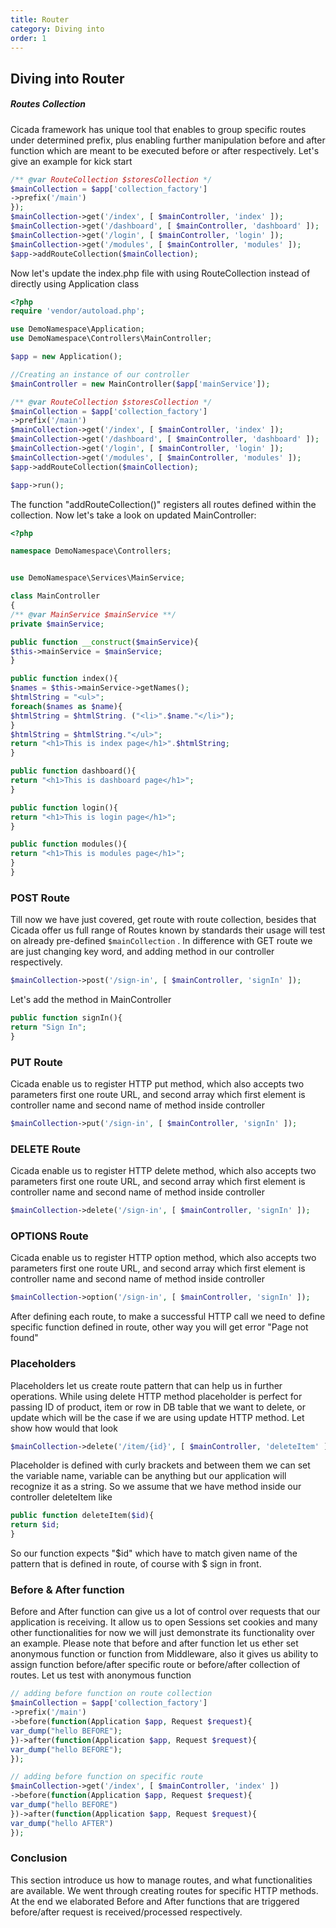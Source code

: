```yaml
---
title: Router
category: Diving into
order: 1
---
```

## Diving into Router

##### Routes Collection

Cicada framework has unique tool that enables to group specific routes under determined prefix, plus enabling further manipulation before and after function which are meant to be executed before or after respectively. Let's give an example for kick start

```php
/** @var RouteCollection $storesCollection */
$mainCollection = $app['collection_factory']
->prefix('/main')
});
$mainCollection->get('/index', [ $mainController, 'index' ]);
$mainCollection->get('/dashboard', [ $mainController, 'dashboard' ]);
$mainCollection->get('/login', [ $mainController, 'login' ]);
$mainCollection->get('/modules', [ $mainController, 'modules' ]);
$app->addRouteCollection($mainCollection);
```

Now let's update the index.php file with using RouteCollection instead of directly using Application class

```php
<?php
require 'vendor/autoload.php';

use DemoNamespace\Application;
use DemoNamespace\Controllers\MainController;

$app = new Application();

//Creating an instance of our controller
$mainController = new MainController($app['mainService']);

/** @var RouteCollection $storesCollection */
$mainCollection = $app['collection_factory']
->prefix('/main')
$mainCollection->get('/index', [ $mainController, 'index' ]);
$mainCollection->get('/dashboard', [ $mainController, 'dashboard' ]);
$mainCollection->get('/login', [ $mainController, 'login' ]);
$mainCollection->get('/modules', [ $mainController, 'modules' ]);
$app->addRouteCollection($mainCollection);

$app->run();
```

The function "addRouteCollection\(\)" registers all routes defined within the collection. Now let's take a look on updated MainController:

```php
<?php

namespace DemoNamespace\Controllers;


use DemoNamespace\Services\MainService;

class MainController
{
/** @var MainService $mainService **/
private $mainService;

public function __construct($mainService){
$this->mainService = $mainService;
}

public function index(){
$names = $this->mainService->getNames();
$htmlString = "<ul>";
foreach($names as $name){
$htmlString = $htmlString. ("<li>".$name."</li>");
}
$htmlString = $htmlString."</ul>";
return "<h1>This is index page</h1>".$htmlString;
}

public function dashboard(){
return "<h1>This is dashboard page</h1>";
}

public function login(){
return "<h1>This is login page</h1>";
}

public function modules(){
return "<h1>This is modules page</h1>";
}
}
```

### POST Route

Till now we have just covered, get route with route collection, besides that Cicada offer us full range of Routes known by standards their usage will test on already pre-defined `$mainCollection` . In difference with GET route we are just changing key word, and adding method in our controller respectively.

```php
$mainCollection->post('/sign-in', [ $mainController, 'signIn' ]);
```

Let's add the method in MainController

```php
public function signIn(){
return "Sign In";
}
```

### PUT Route

Cicada enable us to register HTTP put method, which also accepts two parameters first one route URL, and second array which first element is controller name and second name of method inside controller

```php
$mainCollection->put('/sign-in', [ $mainController, 'signIn' ]);
```

### DELETE Route

Cicada enable us to register HTTP delete method, which also accepts two parameters first one route URL, and second array which first element is controller name and second name of method inside controller

```php
$mainCollection->delete('/sign-in', [ $mainController, 'signIn' ]);
```

### OPTIONS Route

Cicada enable us to register HTTP option method, which also accepts two parameters first one route URL, and second array which first element is controller name and second name of method inside controller

```php
$mainCollection->option('/sign-in', [ $mainController, 'signIn' ]);
```

After defining each route, to make a successful HTTP call we need to define specific function defined in route, other way you will get error "Page not found"

### Placeholders

Placeholders let us create route pattern that can help us in further operations. While using delete HTTP method placeholder is perfect for passing ID of product, item or row in DB table that we want to delete, or update which will be the case if we are using update HTTP method. Let show how would that look

```php
$mainCollection->delete('/item/{id}', [ $mainController, 'deleteItem' ]);
```

Placeholder is defined with curly brackets and between them we can set the variable name, variable can be anything but our application will recognize it as a string. So we assume that we have method inside our controller deleteItem like

```php
public function deleteItem($id){
return $id;
}
```

So our function expects "$id" which have to match given name of the pattern that is defined in route, of course with $ sign in front.

### Before & After function

Before and After function can give us a lot of control over requests that our application is receiving. It allow us to open Sessions set cookies and many other functionalities for now we will just demonstrate its functionality over an example. Please note that before and after function let us ether set anonymous function or function from Middleware, also it gives us ability to assign function before/after specific route or before/after collection of routes. Let us test with anonymous function

```php
// adding before function on route collection
$mainCollection = $app['collection_factory']
->prefix('/main')
->before(function(Application $app, Request $request){
var_dump("hello BEFORE");
})->after(function(Application $app, Request $request){
var_dump("hello BEFORE");
});

// adding before function on specific route
$mainCollection->get('/index', [ $mainController, 'index' ])
->before(function(Application $app, Request $request){
var_dump("hello BEFORE")
})->after(function(Application $app, Request $request){
var_dump("hello AFTER")
});
```

### Conclusion

This section introduce us how to manage routes, and what functionalities are available. We went through creating routes for specific HTTP methods. At the end we elaborated Before and After functions that are triggered before/after request is received/processed respectively.

